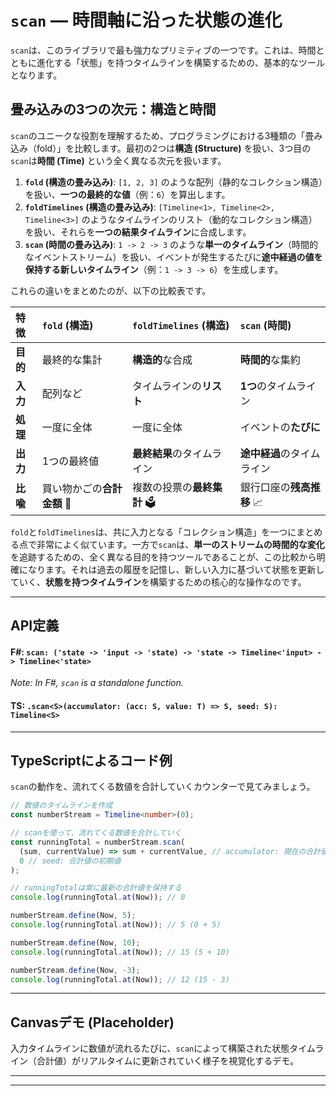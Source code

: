 # `scan` — 時間軸に沿った状態の進化

`scan`は、このライブラリで最も強力なプリミティブの一つです。これは、時間とともに進化する「状態」を持つタイムラインを構築するための、基本的なツールとなります。

## 畳み込みの3つの次元：構造と時間

`scan`のユニークな役割を理解するため、プログラミングにおける3種類の「畳み込み（fold）」を比較します。最初の2つは**構造 (Structure)** を扱い、3つ目の`scan`は**時間 (Time)** という全く異なる次元を扱います。

1.  **`fold` (構造の畳み込み)**: `[1, 2, 3]` のような配列（静的なコレクション構造）を扱い、**一つの最終的な値**（例：`6`）を算出します。
2.  **`foldTimelines` (構造の畳み込み)**: `[Timeline<1>, Timeline<2>, Timeline<3>]` のようなタイムラインのリスト（動的なコレクション構造）を扱い、それらを**一つの結果タイムライン**に合成します。
3.  **`scan` (時間の畳み込み)**: `1 -> 2 -> 3` のような**単一のタイムライン**（時間的なイベントストリーム）を扱い、イベントが発生するたびに**途中経過の値を保持する新しいタイムライン**（例：`1 -> 3 -> 6`）を生成します。

これらの違いをまとめたのが、以下の比較表です。

| 特徴 | `fold` (構造) | `foldTimelines` (構造) | `scan` (時間) |
| :--- | :--- | :--- | :--- |
| **目的** | 最終的な集計 | **構造的**な合成 | **時間的**な集約 |
| **入力** | 配列など | タイムラインの**リスト** | **1つ**のタイムライン |
| **処理** | 一度に全体 | 一度に全体 | イベントの**たびに** |
| **出力** | 1つの最終値 | **最終結果**のタイムライン | **途中経過**のタイムライン |
| **比喩** | 買い物かごの**合計金額** 🧾 | 複数の投票の**最終集計** 🗳️ | 銀行口座の**残高推移** 📈 |

`fold`と`foldTimelines`は、共に入力となる「コレクション構造」を一つにまとめる点で非常によく似ています。一方で`scan`は、**単一のストリームの時間的な変化**を追跡するための、全く異なる目的を持つツールであることが、この比較から明確になります。それは過去の履歴を記憶し、新しい入力に基づいて状態を更新していく、**状態を持つタイムライン**を構築するための核心的な操作なのです。

-----

## API定義

#### F\#: `scan: ('state -> 'input -> 'state) -> 'state -> Timeline<'input> -> Timeline<'state>`

*Note: In F\#, `scan` is a standalone function.*

#### TS: `.scan<S>(accumulator: (acc: S, value: T) => S, seed: S): Timeline<S>`

-----

## TypeScriptによるコード例

`scan`の動作を、流れてくる数値を合計していくカウンターで見てみましょう。

```typescript
// 数値のタイムラインを作成
const numberStream = Timeline<number>(0);

// scanを使って、流れてくる数値を合計していく
const runningTotal = numberStream.scan(
  (sum, currentValue) => sum + currentValue, // accumulator: 現在の合計値に新しい値を加算
  0 // seed: 合計値の初期値
);

// runningTotalは常に最新の合計値を保持する
console.log(runningTotal.at(Now)); // 0

numberStream.define(Now, 5);
console.log(runningTotal.at(Now)); // 5 (0 + 5)

numberStream.define(Now, 10);
console.log(runningTotal.at(Now)); // 15 (5 + 10)

numberStream.define(Now, -3);
console.log(runningTotal.at(Now)); // 12 (15 - 3)
```

-----

## Canvasデモ (Placeholder)

入力タイムラインに数値が流れるたびに、`scan`によって構築された状態タイムライン（合計値）がリアルタイムに更新されていく様子を視覚化するデモ。

-----

-----